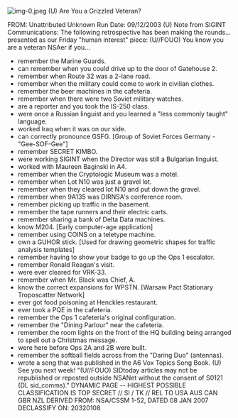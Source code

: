 ![img-0.jpeg](img-0.jpeg)
(U) Are You a Grizzled Veteran?

FROM: Unattributed
Unknown
Run Date: 09/12/2003
(U) Note from SIGINT Communications: The following retrospective has been making the rounds... presented as our Friday "human interest" piece:
(U//FOUO) You know you are a veteran NSAer if you...

- remember the Marine Guards.
- can remember when you could drive up to the door of Gatehouse 2.
- remember when Route 32 was a 2-lane road.
- remember when the military could come to work in civilian clothes.
- remember the beer machines in the cafeteria.
- remember when there were two Soviet military watches.
- are a reporter and you took the IS-250 class.
- were once a Russian linguist and you learned a "less commonly taught" language.
- worked Iraq when it was on our side.
- can correctly pronounce GSFG. [Group of Soviet Forces Germany - "Gee-SOF-Gee"]
- remember SECRET KIMBO.
- were working SIGINT when the Director was still a Bulgarian linguist.
- worked with Maureen Baginski in A4.
- remember when the Cryptologic Museum was a motel.
- remember when Lot N10 was just a gravel lot.
- remember when they cleared lot N10 and put down the gravel.
- remember when 9A135 was DIRNSA's conference room.
- remember picking up traffic in the basement.
- remember the tape runners and their electric carts.
- remember sharing a bank of Delta Data machines.
- know M204. [Early computer-age application]
- remember using COINS on a teletype machine.
- own a GUHOR stick. [Used for drawing geometric shapes for traffic analysis templates]
- remember having to show your badge to go up the Ops 1 escalator.
- remember Ronald Reagan's visit.
- were ever cleared for VRK-33.
- remember when Mr. Black was Chief, A.
- know the correct expansions for WPSTN. [Warsaw Pact Stationary Troposcatter Network]
- ever got food poisoning at Henckles restaurant.
- ever took a PQE in the cafeteria.
- remember the Ops 1 cafeteria's original configuration.
- remember the "Dining Parlour" near the cafeteria.
- remember the room lights on the front of the HQ building being arranged to spell out a Christmas message.
- were here before Ops 2A and 2B were built.
- remember the softball fields across from the "Daring Duo" (antennas).
- wrote a song that was published in the A6 Vox Topics Song Book.
(U) See you next week!
"(U//FOUO) SIDtoday articles may not be republished or reposted outside NSANet without the consent of S0121 (DL sid_comms)."
DYNAMIC PAGE -- HIGHEST POSSIBLE CLASSIFICATION IS TOP SECRET // SI / TK // REL TO USA AUS CAN GBR NZL DERIVED FROM: NSA/CSSM 1-52, DATED 08 JAN 2007 DECLASSIFY ON: 20320108
